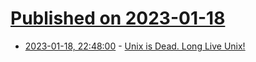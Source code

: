 # [Published on 2023-01-18](index.md)

* [2023-01-18, 22:48:00](https://soylentnews.org/article.pl?sid=23/01/17/1555224&from=rss) - [Unix is Dead. Long Live Unix!](https://soylentnews.org/article.pl?sid=23/01/17/1555224&from=rss)
